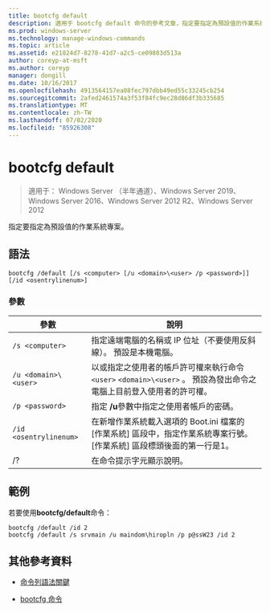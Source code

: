 ```yaml
---
title: bootcfg default
description: 適用于 bootcfg default 命令的參考文章，指定要指定為預設值的作業系統專案。
ms.prod: windows-server
ms.technology: manage-windows-commands
ms.topic: article
ms.assetid: e21824d7-8278-41d7-a2c5-ce09803d513a
author: coreyp-at-msft
ms.author: coreyp
manager: dongill
ms.date: 10/16/2017
ms.openlocfilehash: 4913564157ea08fec797dbb49ed55c33245cb254
ms.sourcegitcommit: 2afed2461574a3f53f84fc9ec28d86df3b335685
ms.translationtype: MT
ms.contentlocale: zh-TW
ms.lasthandoff: 07/02/2020
ms.locfileid: "85926308"
---
```

# <a name="bootcfg-default"></a>bootcfg default

> 適用于： Windows Server （半年通道）、Windows Server 2019、Windows Server 2016、Windows Server 2012 R2、Windows Server 2012

指定要指定為預設值的作業系統專案。

## <a name="syntax"></a>語法

```
bootcfg /default [/s <computer> [/u <domain>\<user> /p <password>]] [/id <osentrylinenum>]
```

### <a name="parameters"></a>參數

| 參數 | 說明 |
| --------- | ----------- |
| `/s <computer>` | 指定遠端電腦的名稱或 IP 位址（不要使用反斜線）。 預設是本機電腦。 |
| `/u <domain>\<user>`  | 以或指定之使用者的帳戶許可權來執行命令 `<user>` `<domain>\<user>` 。 預設為發出命令之電腦上目前登入使用者的許可權。 |
| `/p <password>` | 指定 **/u**參數中指定之使用者帳戶的密碼。 |
| `/id <osentrylinenum>` | 在新增作業系統載入選項的 Boot.ini 檔案的 [作業系統] 區段中，指定作業系統專案行號。 [作業系統] 區段標頭後面的第一行是1。 |
| /? | 在命令提示字元顯示說明。 |

## <a name="examples"></a>範例

若要使用**bootcfg/default**命令：

```
bootcfg /default /id 2
bootcfg /default /s srvmain /u maindom\hiropln /p p@ssW23 /id 2
```

## <a name="additional-references"></a>其他參考資料

- [命令列語法關鍵](command-line-syntax-key.md)

- [bootcfg 命令](bootcfg.md)
